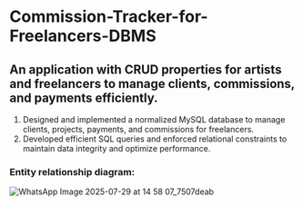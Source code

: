 # Commission-Tracker-for-Freelancers-DBMS
## An application with CRUD properties for artists and freelancers to manage clients, commissions, and payments efficiently.

1. Designed and implemented a normalized MySQL database to manage clients, projects, payments, and commissions for freelancers.
2. Developed efficient SQL queries and enforced relational constraints to maintain data integrity and optimize performance.


### Entity relationship diagram:
![WhatsApp Image 2025-07-29 at 14 58 07_7507deab](https://github.com/user-attachments/assets/937c5314-fa68-4ab7-8fe8-98d3026eb654)

